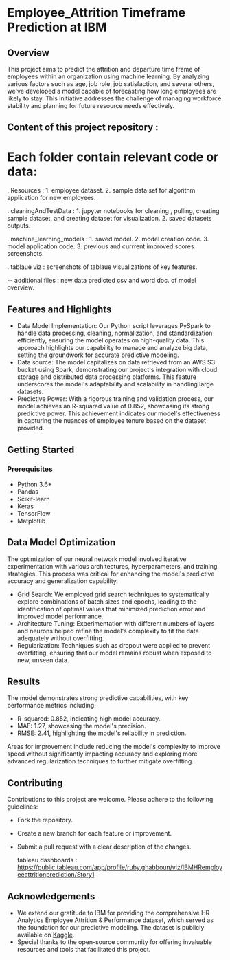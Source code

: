 # Employee_Attrition Timeframe Prediction at IBM
## Overview
This project aims to predict the attrition and departure time frame of employees within an organization using machine learning. By analyzing various factors such as age, job role, job satisfaction, and several others, we've developed a model capable of forecasting how long employees are likely to stay. This initiative addresses the challenge of managing workforce stability and planning for future resource needs effectively.


## Content of this project repository :
# Each folder contain relevant code or data:
. Resources : 1. employee dataset. 2. sample data set for algorithm application for new employees.

. cleaningAndTestData : 1. jupyter notebooks for cleaning , pulling, creating sample dataset, and creating 
dataset for visualization. 2. saved datasets outputs.

. machine_learning_models : 1. saved model. 2. model creation code. 3. model application code. 3. previous and currrent improved scores screenshots.

. tablaue viz : screenshots of tablaue visualizations of key features.

-- additional files : new data predicted csv and word doc. of model overview.
   
## Features and Highlights
* Data Model Implementation: Our Python script leverages PySpark to handle data processing, cleaning, normalization, and standardization efficiently, ensuring the model operates on high-quality data. This approach highlights our capability to manage and analyze big data, setting the groundwork for accurate predictive modeling.
* Data source: The model capitalizes on data retrieved from an AWS S3 bucket using Spark, demonstrating our project's integration with cloud storage and distributed data processing platforms. This feature underscores the model's adaptability and scalability in handling large datasets.
* Predictive Power: With a rigorous training and validation process, our model achieves an R-squared value of 0.852, showcasing its strong predictive power. This achievement indicates our model's effectiveness in capturing the nuances of employee tenure based on the dataset provided.
  
## Getting Started
### Prerequisites
* Python 3.6+
* Pandas
* Scikit-learn
* Keras
* TensorFlow
* Matplotlib
  
## Data Model Optimization
The optimization of our neural network model involved iterative experimentation with various architectures, hyperparameters, and training strategies. This process was critical for enhancing the model's predictive accuracy and generalization capability.
* Grid Search: We employed grid search techniques to systematically explore combinations of batch sizes and epochs, leading to the identification of optimal values that minimized prediction error and improved model performance.
* Architecture Tuning: Experimentation with different numbers of layers and neurons helped refine the model's complexity to fit the data adequately without overfitting.
* Regularization: Techniques such as dropout were applied to prevent overfitting, ensuring that our model remains robust when exposed to new, unseen data.
  
## Results
The model demonstrates strong predictive capabilities, with key performance metrics including:
* R-squared: 0.852, indicating high model accuracy.
* MAE: 1.27, showcasing the model's precision.
* RMSE: 2.41, highlighting the model's reliability in prediction.
  
Areas for improvement include reducing the model's complexity to improve speed without significantly impacting accuracy and exploring more advanced regularization techniques to further mitigate overfitting.

## Contributing
Contributions to this project are welcome. Please adhere to the following guidelines:
* Fork the repository.
* Create a new branch for each feature or improvement.
* Submit a pull request with a clear description of the changes.

  tableau dashboards : https://public.tableau.com/app/profile/ruby.ghabboun/viz/IBMHRemployeeattritionprediction/Story1
  
## Acknowledgements
* We extend our gratitude to IBM for providing the comprehensive HR Analytics Employee Attrition & Performance dataset, which served as the foundation for our predictive modeling. The dataset is publicly available on [Kaggle](https://www.kaggle.com/datasets/pavansubhasht/ibm-hr-analytics-attrition-dataset).
* Special thanks to the open-source community for offering invaluable resources and tools that facilitated this project.

